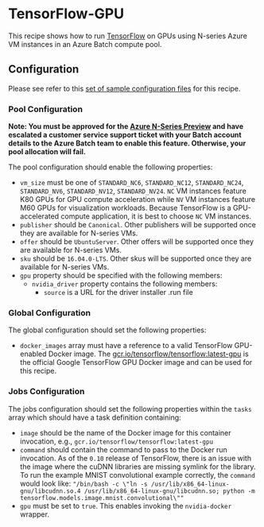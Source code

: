 # TensorFlow-GPU
This recipe shows how to run [TensorFlow](https://www.tensorflow.org/) on GPUs
using N-series Azure VM instances in an Azure Batch compute pool.

## Configuration
Please see refer to this [set of sample configuration files](./config) for
this recipe.

### Pool Configuration
**Note: You must be approved for the
[Azure N-Series Preview](http://gpu.azure.com/) and have escalated a
customer service support ticket with your Batch account details to the Azure
Batch team to enable this feature. Otherwise, your pool allocation will fail.**

The pool configuration should enable the following properties:
* `vm_size` must be one of `STANDARD_NC6`, `STANDARD_NC12`, `STANDARD_NC24`,
`STANDARD_NV6`, `STANDARD_NV12`, `STANDARD_NV24`. `NC` VM instances feature
K80 GPUs for GPU compute acceleration while `NV` VM instances feature
M60 GPUs for visualization workloads. Because TensorFlow is a GPU-accelerated
compute application, it is best to choose `NC` VM instances.
* `publisher` should be `Canonical`. Other publishers will be supported
once they are available for N-series VMs.
* `offer` should be `UbuntuServer`. Other offers will be supported once they
are available for N-series VMs.
* `sku` should be `16.04.0-LTS`. Other skus will be supported once they are
available for N-series VMs.
* `gpu` property should be specified with the following members:
  * `nvidia_driver` property contains the following members:
    * `source` is a URL for the driver installer .run file

### Global Configuration
The global configuration should set the following properties:
* `docker_images` array must have a reference to a valid TensorFlow GPU-enabled
Docker image. The
[gcr.io/tensorflow/tensorflow:latest-gpu](https://www.tensorflow.org/versions/r0.10/get_started/os_setup.html#docker-installation)
is the official Google TensorFlow GPU Docker image and can be used for this
recipe.

### Jobs Configuration
The jobs configuration should set the following properties within the `tasks`
array which should have a task definition containing:
* `image` should be the name of the Docker image for this container invocation,
e.g., `gcr.io/tensorflow/tensorflow:latest-gpu`
* `command` should contain the command to pass to the Docker run invocation.
As of the `0.10` release of TensorFlow, there is an issue with the image where
the cuDNN libraries are missing symlink for the library. To run the example
MNIST convolutional example correctly, the `command` would look like:
`"/bin/bash -c \"ln -s /usr/lib/x86_64-linux-gnu/libcudnn.so.4 /usr/lib/x86_64-linux-gnu/libcudnn.so; python -m tensorflow.models.image.mnist.convolutional\""`
* `gpu` must be set to `true`. This enables invoking the `nvidia-docker`
wrapper.
